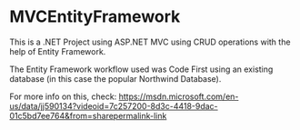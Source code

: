 # MVCEntityFramework

This is a .NET Project using ASP.NET MVC using CRUD operations with the help of Entity Framework.

The Entity Framework workflow used was Code First using an existing database (in this case the popular Northwind Database). 

For more info on this, check: https://msdn.microsoft.com/en-us/data/jj590134?videoid=7c257200-8d3c-4418-9dac-01c5bd7ee764&from=sharepermalink-link
